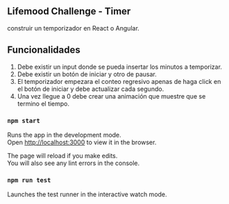 

## Lifemood Challenge - Timer

construir un temporizador en React o Angular.


## Funcionalidades

1. Debe existir un input donde se pueda insertar los
minutos a temporizar.
2. Debe existir un botón de iniciar y otro de pausar.
3. El temporizador empezara el conteo regresivo apenas
de haga click en el botón de iniciar y debe actualizar
cada segundo.
4. Una vez llegue a 0 debe crear una animación que
muestre que se termino el tiempo.


### `npm start`

Runs the app in the development mode.<br />
Open [http://localhost:3000](http://localhost:3000) to view it in the browser.

The page will reload if you make edits.<br />
You will also see any lint errors in the console.

### `npm run test`

Launches the test runner in the interactive watch mode.<br />


